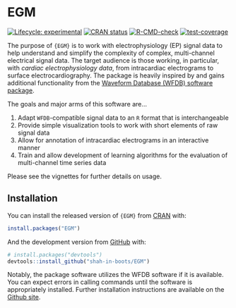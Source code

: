 
<!-- README.md is generated from README.Rmd. Please edit that file -->

# EGM

<!-- badges: start -->

[![Lifecycle:
experimental](https://img.shields.io/badge/lifecycle-experimental-orange.svg)](https://lifecycle.r-lib.org/articles/stages.html#experimental)
[![CRAN
status](https://www.r-pkg.org/badges/version/EGM)](https://CRAN.R-project.org/package=EGM)
[![R-CMD-check](https://github.com/shah-in-boots/EGM/actions/workflows/R-CMD-check.yaml/badge.svg)](https://github.com/shah-in-boots/EGM/actions/workflows/R-CMD-check.yaml)
[![test-coverage](https://github.com/shah-in-boots/EGM/actions/workflows/test-coverage.yaml/badge.svg)](https://github.com/shah-in-boots/EGM/actions/workflows/test-coverage.yaml)
<!-- badges: end -->

The purpose of `{EGM}` is to work with electrophysiology (EP) signal
data to help understand and simplify the complexity of complex,
multi-channel electrical signal data. The target audience is those
working, in particular, with *cardiac electrophysiology data*, from
intracardiac electrograms to surface electrocardiography. The package is
heavily inspired by and gains additional functionality from the
[Waveform Database (WFDB) software
package](https://physionet.org/content/wfdb/10.7.0/).

The goals and major arms of this software are…

1.  Adapt `WFDB`-compatible signal data to an `R` format that is
    interchangeable
2.  Provide simple visualization tools to work with short elements of
    raw signal data
3.  Allow for annotation of intracardiac electrograms in an interactive
    manner
4.  Train and allow development of learning algorithms for the
    evaluation of multi-channel time series data

Please see the vignettes for further details on usage.

## Installation

You can install the released version of `{EGM}` from
[CRAN](https://CRAN.R-project.org) with:

``` r
install.packages("EGM")
```

And the development version from [GitHub](https://github.com/) with:

``` r
# install.packages("devtools")
devtools::install_github("shah-in-boots/EGM")
```

Notably, the package software utilizes the WFDB software if it is
available. You can expect errors in calling commands until the software
is appropriately installed. Further installation instructions are
available on the [Github site](https://github.com/bemoody/wfdb).
